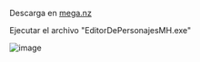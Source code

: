 Descarga en [mega.nz](https://mega.nz/folder/zmYzkTbR#s4dSkQYVcWBdo0E75HULPQ)

Ejecutar el archivo "EditorDePersonajesMH.exe"

![image](https://github.com/user-attachments/assets/b702167b-cf3a-4eea-9cba-7743937a08d7)
